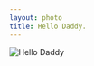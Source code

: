 ```yaml
---
layout: photo
title: Hello Daddy.
---
```


![Hello Daddy]({{site.baseurl}}/pictures/2014-04-18-Hello-Daddy/2014-04-18-Hello-Daddy.jpg)